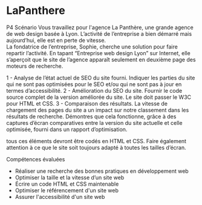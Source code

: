 # LaPanthere
P4 
Scénario
Vous travaillez pour l'agence La Panthère, une grande agence de web design basée à Lyon. 
L’activité de l’entreprise a bien démarré mais aujourd’hui, elle est en perte de vitesse.  
La fondatrice de l’entreprise, Sophie, cherche une solution pour faire repartir l’activité. 
En tapant “Entreprise web design Lyon” sur Internet, elle s’aperçoit que le site de l’agence apparaît seulement en deuxième page des moteurs de recherche. 

1 - Analyse de l’état actuel de SEO du site fourni. 
    Indiquer les parties du site qui ne sont pas optimisées pour le SEO et/ou qui ne sont pas à jour en termes d’accessibilité.
2 - Amélioration du SEO du site.
    Fournir le code source complet de la version améliorée du site. Le site doit passer le W3C pour HTML et CSS.
3 - Comparaison des résultats. 
    La vitesse de chargement des pages du site a un impact sur notre classement dans les résultats de recherche. 
    Démontres que cela fonctionne, grâce à des captures d’écran comparatives entre la version du site actuelle et celle optimisée, fourni dans un rapport d’optimisation. 


 tous ces éléments devront être codés en HTML et CSS. 
 Faire également attention à ce que le site soit toujours adapté à toutes les tailles d’écran.



Compétences évaluées

- Réaliser une recherche des bonnes pratiques en développement web
- Optimiser la taille et la vitesse d’un site web
- Écrire un code HTML et CSS maintenable
- Optimiser le référencement d'un site web
- Assurer l'accessibilité d'un site web
